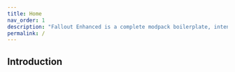 ```yaml
---
title: Home
nav_order: 1
description: "Fallout Enhanced is a complete modpack boilerplate, intending to fix all bugs and tweaks gameplay to be a solid base to build your modpack from."
permalink: /
---
```

## Introduction
